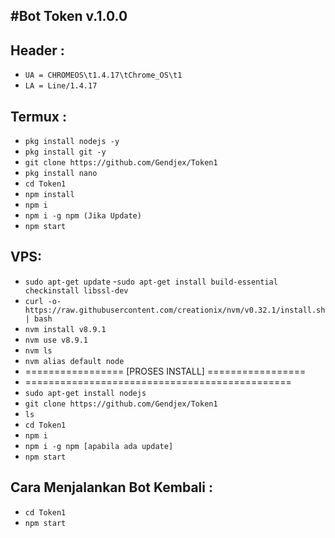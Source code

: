 
#Bot Token v.1.0.0
------
Header :
------
- `UA = CHROMEOS\t1.4.17\tChrome_OS\t1`
- `LA = Line/1.4.17`

Termux :
------
- `pkg install nodejs -y`
- `pkg install git -y`
- `git clone https://github.com/Gendjex/Token1`
- `pkg install nano`
- `cd Token1`
- `npm install`
- `npm i`
- `npm i -g npm (Jika Update)`
- `npm start`

VPS:
------

- `sudo apt-get update`
-`sudo apt-get install build-essential checkinstall libssl-dev`
- `curl -o- https://raw.githubusercontent.com/creationix/nvm/v0.32.1/install.sh | bash`
- `nvm install v8.9.1`
- `nvm use v8.9.1`
- `nvm ls`
- `nvm alias default node`
- =================  [PROSES INSTALL]  =================
- ==============================================
- `sudo apt-get install nodejs`
- `git clone https://github.com/Gendjex/Token1`
- `ls`
- `cd Token1`
- `npm i`
- `npm i -g npm [apabila ada update]`
- `npm start`

Cara Menjalankan Bot Kembali :
------
- `cd Token1`
- `npm start`





